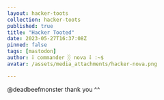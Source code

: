 ```yaml
---
layout: hacker-toots
collection: hacker-toots
published: true
title: "Hacker Tooted"
date: 2023-05-27T16:37:08Z
pinned: false
tags: [mastodon]
author: ⸸ commander ░ nova ⸸ :~$
avatar: /assets/media_attachments/hacker-nova.png

---
```


<p>@deadbeefmonster thank you ^^</p>


